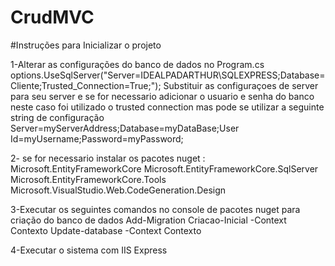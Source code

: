 # CrudMVC

#Instruções para Inicializar o projeto 

1-Alterar as configurações do banco de dados no Program.cs
options.UseSqlServer("Server=IDEALPADARTHUR\\SQLEXPRESS;Database=Cliente;Trusted_Connection=True;");
Substituir as configuraçoes de server para seu server e se for necessario adicionar o usuario e senha do banco neste caso foi utilizado o trusted connection mas pode se utilizar a seguinte string de configuração 
Server=myServerAddress;Database=myDataBase;User Id=myUsername;Password=myPassword;

2- se for necessario instalar os pacotes nuget :
Microsoft.EntityFrameworkCore
Microsoft.EntityFrameworkCore.SqlServer
Microsoft.EntityFrameworkCore.Tools
Microsoft.VisualStudio.Web.CodeGeneration.Design

3-Executar os seguintes comandos no console de pacotes nuget para criação do banco de dados 
Add-Migration Criacao-Inicial -Context Contexto
Update-database -Context Contexto

4-Executar o sistema com IIS Express
